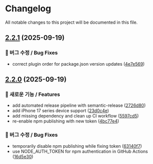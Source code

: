 # Changelog

All notable changes to this project will be documented in this file.

## [2.2.1](https://github.com/chlee1001/react-native-iphone-screen-helper/compare/v2.2.0...v2.2.1) (2025-09-19)


### 🐛 버그 수정 / Bug Fixes

* correct plugin order for package.json version updates ([4e7e569](https://github.com/chlee1001/react-native-iphone-screen-helper/commit/4e7e56924c0a477a931027fb5da5f49f16f02979))

## [2.2.0](https://github.com/chlee1001/react-native-iphone-screen-helper/compare/v2.1.2...v2.2.0) (2025-09-19)


### 🚀 새로운 기능 / Features

* add automated release pipeline with semantic-release ([2726d80](https://github.com/chlee1001/react-native-iphone-screen-helper/commit/2726d80f93654be28f7089f647cd3b4e331117ad))
* add iPhone 17 series device support ([23d0c4e](https://github.com/chlee1001/react-native-iphone-screen-helper/commit/23d0c4e3e1db4b7e0d297d59d2472b1d40e539f9))
* add missing dependency and clean up CI workflow ([5597cd5](https://github.com/chlee1001/react-native-iphone-screen-helper/commit/5597cd5bfa3aef739d42f4d4ccaabbbe717d686e))
* re-enable npm publishing with new token ([4bc77e4](https://github.com/chlee1001/react-native-iphone-screen-helper/commit/4bc77e48466bb571747fc770da0c96db56bb7a62))


### 🐛 버그 수정 / Bug Fixes

* temporarily disable npm publishing while fixing token ([63140f7](https://github.com/chlee1001/react-native-iphone-screen-helper/commit/63140f7799d00935f34e036a90aa90b24b161b35))
* use NODE_AUTH_TOKEN for npm authentication in GitHub Actions ([16d5e30](https://github.com/chlee1001/react-native-iphone-screen-helper/commit/16d5e306f6477c0b487631485e70c4dc9f269ce8))
